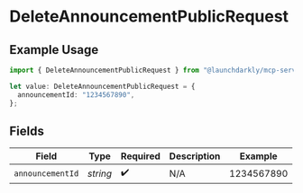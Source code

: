 # DeleteAnnouncementPublicRequest

## Example Usage

```typescript
import { DeleteAnnouncementPublicRequest } from "@launchdarkly/mcp-server/models/operations";

let value: DeleteAnnouncementPublicRequest = {
  announcementId: "1234567890",
};
```

## Fields

| Field              | Type               | Required           | Description        | Example            |
| ------------------ | ------------------ | ------------------ | ------------------ | ------------------ |
| `announcementId`   | *string*           | :heavy_check_mark: | N/A                | 1234567890         |